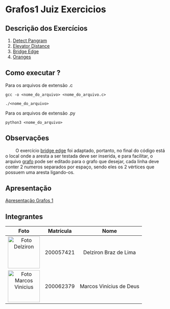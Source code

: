 # Grafos1 Juiz Exercicios

## Descrição dos Exercícios

1. [Detect Pangram](https://www.codewars.com/kata/545cedaa9943f7fe7b000048)
2. [Elevator Distance](https://www.codewars.com/kata/59f061773e532d0c87000d16)
3. [Bridge Edge](https://practice.geeksforgeeks.org/problems/bridge-edge-in-graph/1?page=2&category[]=Graph&sortBy=submissions)
4. [Oranges](https://www.codingninjas.com/studio/problem-details/rotting-oranges_701655)

## Como executar ?

Para os arquivos de extensão .c
```
gcc -o <nome_do_arquivo> <nome_do_arquivo.c>
```

```
./<nome_do_arquivo>
```

Para os arquivos de extensão .py
```
python3 <nome_do_arquivo>
```

## Observações
&emsp;&emsp; O exercício [bridge edge](bridge_edge.py) foi adaptado, portanto, no final do código está o local onde a aresta a ser testada deve ser inserida, e para facilitar, o arquivo [grafo](grafo.txt) pode ser editado para o grafo que desejar, cada linha deve conter 2 numeros separados por espaço, sendo eles os 2 vértices que possuem uma aresta ligando-os.

## Apresentação
[Apresentação Grafos 1](https://youtu.be/8PL8drfA1Ts)

## Integrantes

|                                                  **Foto**                                                   | **Matrícula** |        **Nome**         |
| :---------------------------------------------------------------------------------------------------------: | :-----------: | :---------------------: |
|     <img src="https://avatars.githubusercontent.com/DelzironBraz" width="100px;" alt="Foto Delziron"/>      |   200057421   |  Delziron Braz de Lima  |
| <img src="https://avatars.githubusercontent.com/u/87666623?v=4" width="100px;" alt="Foto Marcos Vinicius"/> |   200062379   | Marcos Vinícius de Deus |
